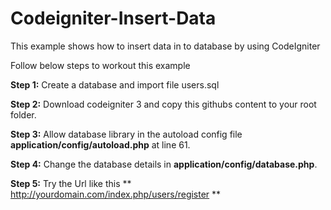 # Codeigniter-Insert-Data
This example shows how to insert data in to database by using CodeIgniter

Follow below steps to workout this example

**Step 1:** Create a database and import file users.sql  

**Step 2:** Download codeigniter 3 and copy this githubs content to your root folder.  

**Step 3:** Allow database library in the autoload config file **application/config/autoload.php** at line 61. 

**Step 4:** Change the database details in **application/config/database.php**.  

**Step 5:** Try the Url like this ** http://yourdomain.com/index.php/users/register **
